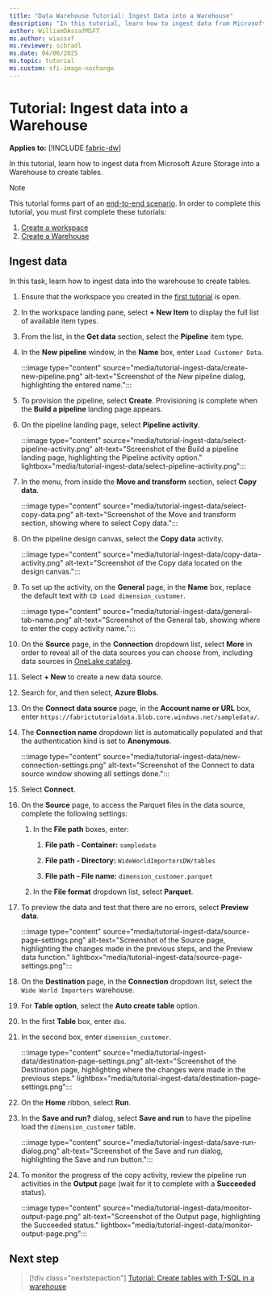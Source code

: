 ```yaml
---
title: "Data Warehouse Tutorial: Ingest Data into a Warehouse"
description: "In this tutorial, learn how to ingest data from Microsoft Azure Storage into a Warehouse to create tables."
author: WilliamDAssafMSFT
ms.author: wiassaf
ms.reviewer: scbradl
ms.date: 04/06/2025
ms.topic: tutorial
ms.custom: sfi-image-nochange
---
```


# Tutorial: Ingest data into a Warehouse

**Applies to:** [!INCLUDE [fabric-dw](includes/applies-to-version/fabric-dw.md)]

In this tutorial, learn how to ingest data from Microsoft Azure Storage into a Warehouse to create tables.

> [!NOTE]
> This tutorial forms part of an [end-to-end scenario](tutorial-introduction.md#data-warehouse-end-to-end-scenario). In order to complete this tutorial, you must first complete these tutorials:
>
> 1. [Create a workspace](tutorial-create-workspace.md)
> 1. [Create a Warehouse](tutorial-create-warehouse.md)

## Ingest data

In this task, learn how to ingest data into the warehouse to create tables.

1. Ensure that the workspace you created in the [first tutorial](tutorial-create-workspace.md) is open.

1. In the workspace landing pane, select **+ New Item** to display the full list of available item types.

1. From the list, in the **Get data** section, select the **Pipeline** item type.

1. In the **New pipeline** window, in the **Name** box, enter `Load Customer Data`.

   :::image type="content" source="media/tutorial-ingest-data/create-new-pipeline.png" alt-text="Screenshot of the New pipeline dialog, highlighting the entered name.":::

1. To provision the pipeline, select **Create**. Provisioning is complete when the **Build a pipeline** landing page appears.

1. On the pipeline landing page, select **Pipeline activity**.

   :::image type="content" source="media/tutorial-ingest-data/select-pipeline-activity.png" alt-text="Screenshot of the Build a pipeline landing page, highlighting the Pipeline activity option." lightbox="media/tutorial-ingest-data/select-pipeline-activity.png":::

1. In the menu, from inside the **Move and transform** section, select **Copy data**.

   :::image type="content" source="media/tutorial-ingest-data/select-copy-data.png" alt-text="Screenshot of the Move and transform section, showing where to select Copy data.":::

1. On the pipeline design canvas, select the **Copy data** activity.

   :::image type="content" source="media/tutorial-ingest-data/copy-data-activity.png" alt-text="Screenshot of the Copy data located on the design canvas.":::

1. To set up the activity, on the **General** page, in the **Name** box, replace the default text with `CD Load dimension_customer`.

   :::image type="content" source="media/tutorial-ingest-data/general-tab-name.png" alt-text="Screenshot of the General tab, showing where to enter the copy activity name.":::

1. On the **Source** page, in the **Connection** dropdown list, select **More** in order to reveal all of the data sources you can choose from, including data sources in [OneLake catalog](../governance/onelake-catalog.md).

1. Select **+ New** to create a new data source.

1. Search for, and then select, **Azure Blobs**.

1. On the **Connect data source** page, in the **Account name or URL** box, enter `https://fabrictutorialdata.blob.core.windows.net/sampledata/`.

1. The **Connection name** dropdown list is automatically populated and that the authentication kind is set to **Anonymous**.

   :::image type="content" source="media/tutorial-ingest-data/new-connection-settings.png" alt-text="Screenshot of the Connect to data source window showing all settings done.":::

1. Select **Connect**.

1. On the **Source** page, to access the Parquet files in the data source, complete the following settings:

   1. In the **File path** boxes, enter:

       1. **File path - Container:** `sampledata`

       1. **File path - Directory:** `WideWorldImportersDW/tables`

       1. **File path - File name:** `dimension_customer.parquet`

   1. In the **File format** dropdown list, select **Parquet**.

1. To preview the data and test that there are no errors, select **Preview data**.

   :::image type="content" source="media/tutorial-ingest-data/source-page-settings.png" alt-text="Screenshot of the Source page, highlighting the changes made in the previous steps, and the Preview data function." lightbox="media/tutorial-ingest-data/source-page-settings.png":::

1. On the **Destination** page, in the **Connection** dropdown list, select the `Wide World Importers` warehouse.

1. For **Table option**, select the **Auto create table** option.

1. In the first **Table** box, enter `dbo`.

1. In the second box, enter `dimension_customer`.

   :::image type="content" source="media/tutorial-ingest-data/destination-page-settings.png" alt-text="Screenshot of the Destination page, highlighting where the changes were made in the previous steps." lightbox="media/tutorial-ingest-data/destination-page-settings.png":::

1. On the **Home** ribbon, select **Run**.

1. In the **Save and run?** dialog, select **Save and run** to have the pipeline load the `dimension_customer` table.

   :::image type="content" source="media/tutorial-ingest-data/save-run-dialog.png" alt-text="Screenshot of the Save and run dialog, highlighting the Save and run button.":::

1. To monitor the progress of the copy activity, review the pipeline run activities in the **Output** page (wait for it to complete with a **Succeeded** status).

   :::image type="content" source="media/tutorial-ingest-data/monitor-output-page.png" alt-text="Screenshot of the Output page, highlighting the Succeeded status." lightbox="media/tutorial-ingest-data/monitor-output-page.png":::

## Next step

> [!div class="nextstepaction"]
> [Tutorial: Create tables with T-SQL in a warehouse](tutorial-create-tables.md)
